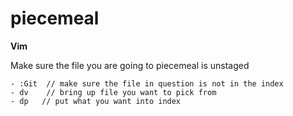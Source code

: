 # piecemeal

**Vim**

Make sure the file you are going to piecemeal is unstaged
```
- :Git  // make sure the file in question is not in the index
- dv    // bring up file you want to pick from
- dp   // put what you want into index
```

